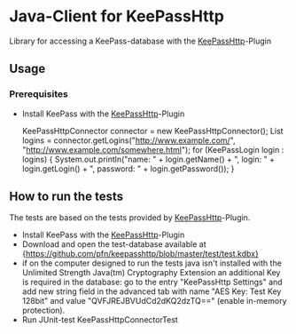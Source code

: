 # Java-Client for KeePassHttp
Library for accessing a KeePass-database with the [KeePassHttp](https://github.com/pfn/keepasshttp/)-Plugin

## Usage
### Prerequisites
* Install KeePass with the [KeePassHttp](https://github.com/pfn/keepasshttp/)-Plugin

	KeePassHttpConnector connector = new KeePassHttpConnector();
	List<KeePassLogin> logins = connector.getLogins("http://www.example.com/", "http://www.example.com/somewhere.html");
	for (KeePassLogin login : logins) {
		System.out.println("name: " + login.getName() + ", login: " + login.getLogin() + ", password: "
									+ login.getPassword());
	}
	
## How to run the tests
The tests are based on the tests provided by [KeePassHttp](https://github.com/pfn/keepasshttp/)-Plugin.

* Install KeePass with the [KeePassHttp](https://github.com/pfn/keepasshttp/)-Plugin
* Download and open the test-database available at {https://github.com/pfn/keepasshttp/blob/master/test/test.kdbx}
* if on the computer designed to run the tests java isn't installed with the Unlimited Strength Java(tm) Cryptography Extension 
  an additional Key is required in the database: go to the entry "KeePassHttp Settings" and add new string field in the advanced tab 
  with name "AES Key: Test Key 128bit" and value "QVFJREJBVUdCd2dKQ2dzTQ==" (enable in-memory protection). 
* Run JUnit-test KeePassHttpConnectorTest

